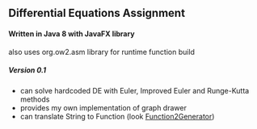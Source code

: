 ## Differential Equations Assignment

#### Written in Java 8 with JavaFX library
also uses org.ow2.asm library for runtime function build

##### Version 0.1
* can solve hardcoded DE with Euler, Improved Euler and Runge-Kutta methods
* provides my own implementation of graph drawer
* can translate String to Function (look [Function2Generator](https://github.com/potemin1999/de-assignment/blob/master/src/main/com/ilya/de/math/function/Function2Generator.java))
